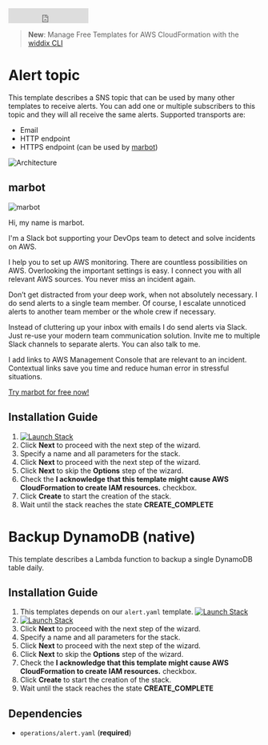 <iframe src="https://ghbtns.com/github-btn.html?user=widdix&repo=aws-cf-templates&type=star&count=true&size=large" frameborder="0" scrolling="0" width="160px" height="30px"></iframe>

> **New**: Manage Free Templates for AWS CloudFormation with the [widdix CLI](./cli/)

# Alert topic
This template describes a SNS topic that can be used by many other templates to receive alerts. You can add one or multiple subscribers to this topic and they will all receive the same alerts. Supported transports are:
* Email
* HTTP endpoint
* HTTPS endpoint (can be used by [marbot](https://marbot.io/?utm_source=templates&utm_medium=doc&utm_campaign=operations))

![Architecture](./img/operations-alert.png)

## marbot

![marbot](https://marbot.io/assets/marbot.png)

Hi, my name is marbot.

I'm a Slack bot supporting your DevOps team to detect and solve incidents on AWS.

I help you to set up AWS monitoring. There are countless possibilities on AWS. Overlooking the important settings is easy. I connect you with all relevant AWS sources. You never miss an incident again.

Don’t get distracted from your deep work, when not absolutely necessary. I do send alerts to a single team member. Of course, I escalate unnoticed alerts to another team member or the whole crew if necessary.

Instead of cluttering up your inbox with emails I do send alerts via Slack. Just re-use your modern team communication solution. Invite me to multiple Slack channels to separate alerts. You can also talk to me.

I add links to AWS Management Console that are relevant to an incident. Contextual links save you time and reduce human error in stressful situations.

[Try marbot for free now!](https://marbot.io/?utm_source=templates&utm_medium=doc&utm_campaign=operations)

## Installation Guide
1. [![Launch Stack](./img/launch-stack.png)](https://console.aws.amazon.com/cloudformation/home#/stacks/create/review?templateURL=https://s3-eu-west-1.amazonaws.com/widdix-aws-cf-templates-releases-eu-west-1/__VERSION__/operations/alert.yaml&stackName=alert)
1. Click **Next** to proceed with the next step of the wizard.
1. Specify a name and all parameters for the stack.
1. Click **Next** to proceed with the next step of the wizard.
1. Click **Next** to skip the **Options** step of the wizard.
1. Check the **I acknowledge that this template might cause AWS CloudFormation to create IAM resources.** checkbox.
1. Click **Create** to start the creation of the stack.
1. Wait until the stack reaches the state **CREATE_COMPLETE**

# Backup DynamoDB (native)
This template describes a Lambda function to backup a single DynamoDB table daily.

## Installation Guide
1. This templates depends on our `alert.yaml` template. [![Launch Stack](./img/launch-stack.png)](https://console.aws.amazon.com/cloudformation/home#/stacks/create/review?templateURL=https://s3-eu-west-1.amazonaws.com/widdix-aws-cf-templates-releases-eu-west-1/__VERSION__/operations/alert.yaml&stackName=alert)
1. [![Launch Stack](./img/launch-stack.png)](https://console.aws.amazon.com/cloudformation/home#/stacks/create/review?templateURL=https://s3-eu-west-1.amazonaws.com/widdix-aws-cf-templates-releases-eu-west-1/__VERSION__/operations/backup-dynamodb-native.yaml&stackName=backup-dynamodb&param_ParentAlertStack=alert)
1. Click **Next** to proceed with the next step of the wizard.
1. Specify a name and all parameters for the stack.
1. Click **Next** to proceed with the next step of the wizard.
1. Click **Next** to skip the **Options** step of the wizard.
1. Check the **I acknowledge that this template might cause AWS CloudFormation to create IAM resources.** checkbox.
1. Click **Create** to start the creation of the stack.
1. Wait until the stack reaches the state **CREATE_COMPLETE**

## Dependencies
* `operations/alert.yaml` (**required**)
